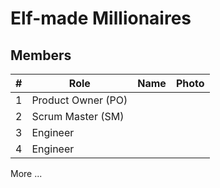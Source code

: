 # Elf-made Millionaires

## Members

| # | Role | Name | Photo |
| -- | -- | -- | -- |
| 1 | Product Owner (PO) | | |
| 2 | Scrum Master (SM) | | |
| 3 | Engineer | | |
| 4 | Engineer | | |

More ...

